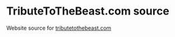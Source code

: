 # TributeToTheBeast.com source

Website source for [tributetothebeast.com](https://tributetothebeast.com)
